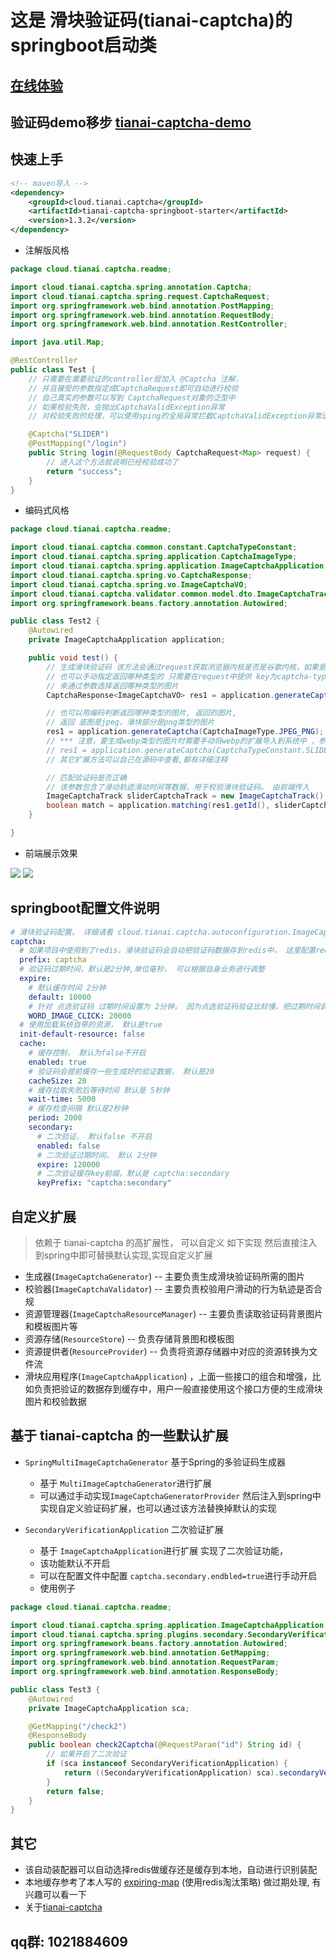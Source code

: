 # 这是 滑块验证码(tianai-captcha)的springboot启动类

## [在线体验](https://www.tianai.cloud)

## 验证码demo移步 [tianai-captcha-demo](https://gitee.com/tianai/tianai-captcha-demo)

## 快速上手

```xml
<!-- maven导入 -->
<dependency>
    <groupId>cloud.tianai.captcha</groupId>
    <artifactId>tianai-captcha-springboot-starter</artifactId>
    <version>1.3.2</version>
</dependency>
```

- 注解版风格

```java
package cloud.tianai.captcha.readme;

import cloud.tianai.captcha.spring.annotation.Captcha;
import cloud.tianai.captcha.spring.request.CaptchaRequest;
import org.springframework.web.bind.annotation.PostMapping;
import org.springframework.web.bind.annotation.RequestBody;
import org.springframework.web.bind.annotation.RestController;

import java.util.Map;

@RestController
public class Test {
    // 只需要在需要验证的controller层加入 @Captcha 注解，
    // 并且接受的参数指定成CaptchaRequest即可自动进行校验
    // 自己真实的参数可以写到 CaptchaRequest对象的泛型中
    // 如果校验失败，会抛出CaptchaValidException异常
    // 对校验失败的处理，可以使用sping的全局异常拦截CaptchaValidException异常进行处理

    @Captcha("SLIDER")
    @PostMapping("/login")
    public String login(@RequestBody CaptchaRequest<Map> request) {
        // 进入这个方法就说明已经校验成功了
        return "success";
    }
}

```

- 编码式风格

```java
package cloud.tianai.captcha.readme;

import cloud.tianai.captcha.common.constant.CaptchaTypeConstant;
import cloud.tianai.captcha.spring.application.CaptchaImageType;
import cloud.tianai.captcha.spring.application.ImageCaptchaApplication;
import cloud.tianai.captcha.spring.vo.CaptchaResponse;
import cloud.tianai.captcha.spring.vo.ImageCaptchaVO;
import cloud.tianai.captcha.validator.common.model.dto.ImageCaptchaTrack;
import org.springframework.beans.factory.annotation.Autowired;

public class Test2 {
    @Autowired
    private ImageCaptchaApplication application;

    public void test() {
        // 生成滑块验证码 该方法会通过request获取浏览器内核是否是谷歌内核，如果是则返回webp类型的图片 否则返回jpeg+png类型的图片
        // 也可以手动指定返回哪种类型的 只需要在request中提供 key为captcha-type的参数(可以放到参数中或者header中) ， 值为 webp、jpeg-png
        // 来通过参数选择返回哪种类型的图片
        CaptchaResponse<ImageCaptchaVO> res1 = application.generateCaptcha(CaptchaTypeConstant.SLIDER);

        // 也可以用编码判断返回哪种类型的图片, 返回的图片,
        // 返回 底图是jpeg，滑块部分是png类型的图片
        res1 = application.generateCaptcha(CaptchaImageType.JPEG_PNG);
        // *** 注意，要生成webp类型的图片时需要手动将webp的扩展导入到系统中 ，参考: https://bitbucket.org/luciad/webp-imageio
        // res1 = application.generateCaptcha(CaptchaTypeConstant.SLIDER, CaptchaImageType.WEBP);
        // 其它扩展方法可以自己在源码中查看,都有详细注释

        // 匹配验证码是否正确
        // 该参数包含了滑动轨迹滑动时间等数据，用于校验滑块验证码。 由前端传入
        ImageCaptchaTrack sliderCaptchaTrack = new ImageCaptchaTrack();
        boolean match = application.matching(res1.getId(), sliderCaptchaTrack);
    }

}

```

- 前端展示效果

![](image/1.png)
![](image/2.png)
## springboot配置文件说明

```yaml
# 滑块验证码配置， 详细请看 cloud.tianai.captcha.autoconfiguration.ImageCaptchaProperties 类
captcha:
  # 如果项目中使用到了redis，滑块验证码会自动把验证码数据存到redis中， 这里配置redis的key的前缀,默认是captcha:slider
  prefix: captcha
  # 验证码过期时间，默认是2分钟,单位毫秒， 可以根据自身业务进行调整
  expire: 
    # 默认缓存时间 2分钟
    default: 10000
    # 针对 点选验证码 过期时间设置为 2分钟， 因为点选验证码验证比较慢，把过期时间调整大一些
    WORD_IMAGE_CLICK: 20000
  # 使用加载系统自带的资源， 默认是true
  init-default-resource: false
  cache:
    # 缓存控制， 默认为false不开启
    enabled: true
    # 验证码会提前缓存一些生成好的验证数据， 默认是20
    cacheSize: 20
    # 缓存拉取失败后等待时间 默认是 5秒钟
    wait-time: 5000
    # 缓存检查间隔 默认是2秒钟
    period: 2000
    secondary:
      # 二次验证， 默认false 不开启
      enabled: false
      # 二次验证过期时间， 默认 2分钟
      expire: 120000
      # 二次验证缓存key前缀，默认是 captcha:secondary
      keyPrefix: "captcha:secondary"
```
## 自定义扩展
> 依赖于 tianai-captcha 的高扩展性，
> 可以自定义 如下实现 然后直接注入到spring中即可替换默认实现,实现自定义扩展
- 生成器(`ImageCaptchaGenerator`) -- 主要负责生成滑块验证码所需的图片
- 校验器(`ImageCaptchaValidator`) -- 主要负责校验用户滑动的行为轨迹是否合规
- 资源管理器(`ImageCaptchaResourceManager`) -- 主要负责读取验证码背景图片和模板图片等
- 资源存储(`ResourceStore`) -- 负责存储背景图和模板图
- 资源提供者(`ResourceProvider`) -- 负责将资源存储器中对应的资源转换为文件流
- 滑块应用程序(`ImageCaptchaApplication`) ，上面一些接口的组合和增强，比如负责把验证的数据存到缓存中，用户一般直接使用这个接口方便的生成滑块图片和校验数据

## 基于 tianai-captcha 的一些默认扩展
- `SpringMultiImageCaptchaGenerator` 基于Spring的多验证码生成器
  - 基于 `MultiImageCaptchaGenerator`进行扩展
  - 可以通过手动实现`ImageCaptchaGeneratorProvider` 然后注入到spring中实现自定义验证码扩展，也可以通过该方法替换掉默认的实现

- `SecondaryVerificationApplication` 二次验证扩展
  - 基于 `ImageCaptchaApplication`进行扩展 实现了二次验证功能， 
  - 该功能默认不开启
  - 可以在配置文件中配置 `captcha.secondary.endbled=true`进行手动开启
  - 使用例子

```java
package cloud.tianai.captcha.readme;

import cloud.tianai.captcha.spring.application.ImageCaptchaApplication;
import cloud.tianai.captcha.spring.plugins.secondary.SecondaryVerificationApplication;
import org.springframework.beans.factory.annotation.Autowired;
import org.springframework.web.bind.annotation.GetMapping;
import org.springframework.web.bind.annotation.RequestParam;
import org.springframework.web.bind.annotation.ResponseBody;

public class Test3 {
    @Autowired
    private ImageCaptchaApplication sca;

    @GetMapping("/check2")
    @ResponseBody
    public boolean check2Captcha(@RequestParam("id") String id) {
        // 如果开启了二次验证
        if (sca instanceof SecondaryVerificationApplication) {
            return ((SecondaryVerificationApplication) sca).secondaryVerification(id);
        }
        return false;
    }
}

```
## 其它
- 该自动装配器可以自动选择redis做缓存还是缓存到本地，自动进行识别装配
- 本地缓存参考了本人写的 [expiring-map](https://gitee.com/tianai/expiring-map) (使用redis淘汰策略) 做过期处理, 有兴趣可以看一下
- 关于[tianai-captcha](https://gitee.com/tianai/tianai-captcha)

## qq群: 1021884609
